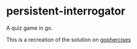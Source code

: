 # persistent-interrogator

A quiz game in go.

This is a recreation of the solution on [gophercises](https://gophercises.com/exercises/quiz)
